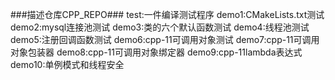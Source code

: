 ###描述仓库CPP_REPO###
test:一件编译测试程序
demo1:CMakeLists.txt测试
demo2:mysql连接池测试
demo3:类的六个默认函数测试
demo4:线程池测试
demo5:注册回调函数测试
demo6:cpp-11可调用对象测试
demo7:cpp-11可调用对象包装器
demo8:cpp-11可调用对象绑定器
demo9:cpp-11lambda表达式
demo10:单例模式和线程安全